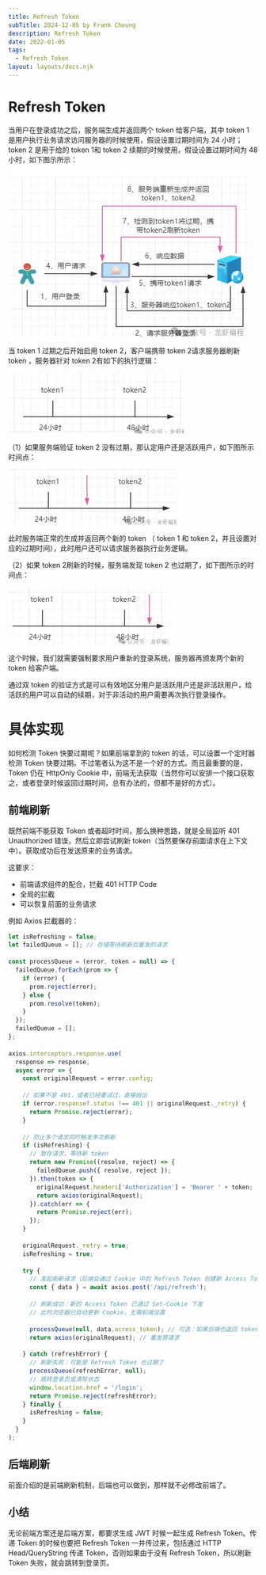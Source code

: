 ```yaml
---
title: Refresh Token
subTitle: 2024-12-05 by Frank Cheung
description: Refresh Token
date: 2022-01-05
tags:
  - Refresh Token
layout: layouts/docs.njk
---
```

# Refresh Token

当用户在登录成功之后，服务端生成并返回两个 token 给客户端，其中 token 1 是用户执行业务请求访问服务器的时候使用，假设设置过期时间为 24 小时； token 2 是用于给的 token 1和 token 2 续期的时候使用，假设设置过期时间为 48 小时，如下图示所示：

![](wechat_2025-08-19_144808_986.jpg)

当 token 1 过期之后开始启用 token 2，客户端携带 token 2请求服务器刷新 token ，服务器针对 token 2有如下的执行逻辑：

![](refresh-token.jpg)

（1）如果服务端验证 token 2 没有过期，那认定用户还是活跃用户，如下图所示时间点：

![](wechat_2025-08-19_145010_538.jpg)

此时服务端正常的生成并返回两个新的 token （ token 1 和 token 2，并且设置对应的过期时间），此时用户还可以请求服务器执行业务逻辑。

（2）如果 token 2刷新的时候，服务端发现 token 2 也过期了，如下图所示的时间点：

![](wechat_2025-08-19_145214_554.jpg)

这个时候，我们就需要强制要求用户重新的登录系统，服务器再颁发两个新的 token 给客户端。

通过双 token 的验证方式是可以有效地区分用户是活跃用户还是非活跃用户，给活跃的用户可以自动的续期，对于非活动的用户需要再次执行登录操作。

# 具体实现

如何检测 Token 快要过期呢？如果前端拿到的 token 的话，可以设置一个定时器检测 Token 快要过期。不过笔者认为这不是一个好的方式。而且最重要的是，Token 仍在 HttpOnly Cookie 中，前端无法获取（当然你可以安排一个接口获取之，或者登录时候返回过期时间，总有办法的，但都不是好的方式）。

## 前端刷新
既然前端不能获取 Token 或者超时时间，那么换种思路，就是全局监听 401 Unauthorized 错误，然后立即尝试刷新 token（当然要保存前面请求在上下文中）。获取成功后在发送原来的业务请求。

这要求：

- 前端请求组件的配合，拦截 401 HTTP Code
- 全局的拦截
- 可以恢复前面的业务请求

例如 Axios 拦截器的：

```javascript
let isRefreshing = false;
let failedQueue = []; // 存储等待刷新后重发的请求

const processQueue = (error, token = null) => {
  failedQueue.forEach(prom => {
    if (error) {
      prom.reject(error);
    } else {
      prom.resolve(token);
    }
  });
  failedQueue = [];
};

axios.interceptors.response.use(
  response => response,
  async error => {
    const originalRequest = error.config;

    // 如果不是 401，或者已经重试过，直接抛出
    if (error.response?.status !== 401 || originalRequest._retry) {
      return Promise.reject(error);
    }

    // 防止多个请求同时触发多次刷新
    if (isRefreshing) {
      // 暂存请求，等待新 token
      return new Promise((resolve, reject) => {
        failedQueue.push({ resolve, reject });
      }).then(token => {
        originalRequest.headers['Authorization'] = 'Bearer ' + token;
        return axios(originalRequest);
      }).catch(err => {
        return Promise.reject(err);
      });
    }

    originalRequest._retry = true;
    isRefreshing = true;

    try {
      // 发起刷新请求（后端会通过 Cookie 中的 Refresh Token 创建新 Access Token）
      const { data } = await axios.post('/api/refresh');

      // 刷新成功：新的 Access Token 已通过 Set-Cookie 下发
      // 此时浏览器已自动更新 Cookie，无需前端设置

      processQueue(null, data.access_token); // 可选：如果后端也返回 token
      return axios(originalRequest); // 重发原请求

    } catch (refreshError) {
      // 刷新失败：可能是 Refresh Token 也过期了
      processQueue(refreshError, null);
      // 跳转登录页或清除状态
      window.location.href = '/login';
      return Promise.reject(refreshError);
    } finally {
      isRefreshing = false;
    }
  }
);
```

## 后端刷新
前面介绍的是前端刷新机制，后端也可以做到，那样就不必修改前端了。

## 小结
无论前端方案还是后端方案，都要求生成 JWT 时候一起生成 Refresh Token。传递 Token 的时候也要把 Refresh Token 一并传过来，包括通过 HTTP Head/QueryString 传递 Token，否则如果由于没有 Refresh Token，所以刷新 Token 失败，就会跳转到登录页。